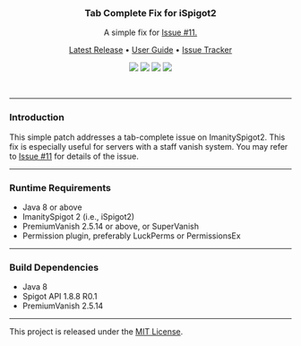 <br>
<h3 align="center">Tab Complete Fix for iSpigot2</h3>
<p align="center">A simple fix for <a href="https://github.com/Imanity-Software/ImanitySpigot2-Issues/issues/11">Issue #11.</a></p>

<p align="center">
    <a href="https://github.com/denniemok/Tab-Complete-Fix/releases">Latest Release</a> •
    <a href="https://github.com/denniemok/Tab-Complete-Fix/wiki">User Guide</a> •
    <a href="https://github.com/denniemok/Tab-Complete-Fix/issues">Issue Tracker</a>
</p>

<p align="center">
    <img src="https://img.shields.io/badge/Version-1.0.2-green"> <img src="https://img.shields.io/badge/Spigot-1.8+-lightgrey"> <img src="https://img.shields.io/badge/License-MIT-blue"> <img src="https://img.shields.io/badge/Language-Java-yellow">
</p><br>

<hr>

### Introduction
This simple patch addresses a tab-complete issue on ImanitySpigot2. This fix is especially useful for servers with a staff vanish system. You may refer to [Issue #11](https://github.com/Imanity-Software/ImanitySpigot2-Issues/issues/11) for details of the issue.<br>

<hr>

### Runtime Requirements
- Java 8 or above
- ImanitySpigot 2 (i.e., iSpigot2)
- PremiumVanish 2.5.14 or above, or SuperVanish
- Permission plugin, preferably LuckPerms or PermissionsEx <br>

<hr>

### Build Dependencies
- Java 8
- Spigot API 1.8.8 R0.1
- PremiumVanish 2.5.14 <br>

<hr>

This project is released under the [MIT License](https://opensource.org/license/mit/).